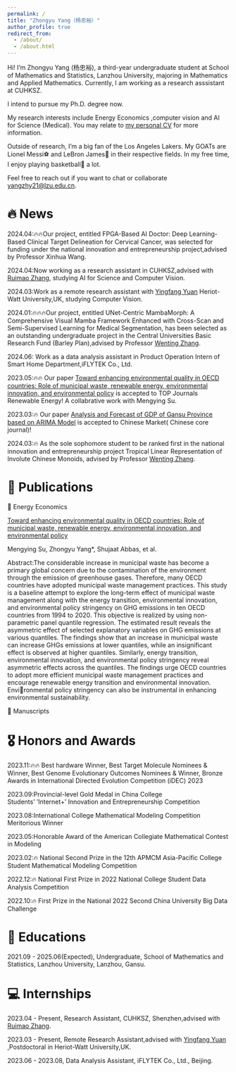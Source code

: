 ```yaml
---
permalink: /
title: "Zhongyu Yang（杨忠裕）"
author_profile: true
redirect_from: 
  - /about/
  - /about.html
---
```


Hi! I’m Zhongyu Yang (杨忠裕), a third-year undergraduate student at School of Mathematics and Statistics, Lanzhou University, majoring in Mathematics and Applied Mathematics. Currently, I am working as a research asssistant at CUHKSZ.

I intend to pursue my Ph.D. degree now.

My research interests include Energy Economics ,computer vision and AI for Science (Medical). You may relate to [my personal CV](https://01yzzyu.github.io/yzzyu.github.io/assets/CV.pdf) for more information. 

Outside of research, I’m a big fan of the Los Angeles Lakers. My GOATs are Lionel Messi⚽ and LeBron James🏀 in their respective fields. In my free time, I enjoy playing basketball🏀 a lot.

Feel free to reach out if you want to chat or collaborate yangzhy21@lzu.edu.cn.

🔥 News
======

2024.04:🔥🔥Our project, entitled FPGA-Based AI Doctor: Deep Learning-Based Clinical Target Delineation for Cervical Cancer, was selected for funding under the national innovation and entrepreneurship project,advised by Professor Xinhua Wang.

2024.04:Now working as a research assistant in CUHKSZ,advised with [Ruimao Zhang](http://www.zhangruimao.site/), studying AI for Science and Computer Vision.

2024.03:Work as a remote research assistant with [Yingfang Yuan](https://yuanjames.github.io/) Heriot-Watt University,UK, studying Computer Vision.

2024.01:🔥🔥🔥Our project, entitled UNet-Centric MambaMorph: A Comprehensive Visual Mamba Framework Enhanced with Cross-Scan and Semi-Supervised Learning for Medical Segmentation, has been selected as an outstanding undergraduate project in the Central Universities Basic Research Fund (Barley Plan),advised by Professor [Wenting Zhang](http://mathteacher.lzu.edu.cn/system/TeacherProfileqt/content.jsp?id=45).

2024.06: Work as a data analysis assistant in Product Operation Intern of Smart Home Department,iFLYTEK Co., Ltd.

2023.05:🔥🔥 Our paper [Toward enhancing environmental quality in OECD countries: Role of municipal waste, renewable energy, environmental innovation, and environmental policy](https://doi.org/10.1016/j.renene.2023.05.044) is accepted to TOP Journals Renewable Energy! A collabrative work with Mengying Su.

2023.03:🔥 Our paper [Analysis and Forecast of GDP of Gansu Province based on ARIMA Model](https://kns.cnki.net/kcms2/article/abstract?v=5UWSsHjGZiG4_hfQdJi2g45CsnhSUqAQWLr8QGITMYDA17gfF5JJx5zplDrZWLEtUw_cwdGQB4McAih5ZHCedzgYrtUdVTeeg8lwHr4Mw1ptUxJGRhILZmxdAXcxNVzRIf7iDdCVtPE=&uniplatform=NZKPT&flag=copy) is accepted to Chinese Market( Chinese core journal)! 

2024.03:🔥 As the sole sophomore student to be ranked first in the national innovation and entrepreneurship project Tropical Linear Representation of Involute Chinese Monoids, advised by Professor [Wenting Zhang](http://mathteacher.lzu.edu.cn/system/TeacherProfileqt/content.jsp?id=45).


📝 Publications
======
📄 Energy Economics

[Toward enhancing environmental quality in OECD countries: Role of municipal waste, renewable energy, environmental innovation, and environmental policy](https://doi.org/10.1016/j.renene.2023.05.044) 

Mengying Su, Zhongyu Yang*, Shujaat Abbas, et al.


Abstract:The considerable increase in municipal waste has become a primary global concern due to the contamination of the environment through the emission of greenhouse gases. Therefore, many OECD countries have adopted municipal waste management practices. This study is a baseline attempt to explore the long-term effect of municipal waste management along with the energy transition, environmental innovation, and environmental policy stringency on GHG emissions in ten OECD countries from 1994 to 2020. This objective is realized by using non-parametric panel quantile regression. The estimated result reveals the asymmetric effect of selected explanatory variables on GHG emissions at various quantiles. The findings show that an increase in municipal waste can increase GHGs emissions at lower quantiles, while an insignificant effect is observed at higher quantiles. Similarly, energy transition, environmental innovation, and environmental policy stringency reveal asymmetric effects across the quantiles. The findings urge OECD countries to adopt more efficient municipal waste management practices and encourage renewable energy transition and environmental innovation. Environmental policy stringency can also be instrumental in enhancing environmental sustainability.


📄 Manuscripts


🎖️ Honors and Awards
======

2023.11:🔥🔥 Best hardware Winner, Best Target Molecule Nominees & Winner, Best Genome Evolutionary Outcomes Nominees & Winner, Bronze Awards in International Directed Evolution Competition (iDEC) 2023 

2023.09:Provincial-level Gold Medal in China College Students’ ’Internet+’ Innovation and Entrepreneurship Competition

2023.08:International College Mathematical Modeling Competition Meritorious Winner 

2023.05:Honorable Award of the American Collegiate Mathematical Contest in Modeling

2023.02:🔥 National Second Prize in the 12th APMCM Asia-Pacific College Student Mathematical Modeling Competition 

2022.12:🔥 National First Prize in 2022 National College Student Data Analysis Competition 

2022.10:🔥 First Prize in the National 2022 Second China University Big Data Challenge 


📖 Educations
======

2021.09 - 2025.06(Expected), Undergraduate, School of Mathematics and Statistics, Lanzhou University, Lanzhou, Gansu.


💻 Internships
======

2023.04 - Present, Research Assistant, CUHKSZ, Shenzhen,advised with [Ruimao Zhang](http://www.zhangruimao.site/).

2023.03 - Present, Remote Research Assistant,advised with [Yingfang Yuan](https://yuanjames.github.io/) ,Postdoctoral in Heriot-Watt University,UK.

2023.06 - 2023.08, Data Analysis Assistant, iFLYTEK Co., Ltd., Beijing.



